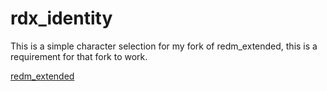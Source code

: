 # rdx_identity

This is a simple character selection for my fork of redm_extended, this is a requirement for that fork to work.

[redm_extended](https://github.com/alexander-schilling/redm_extended)
